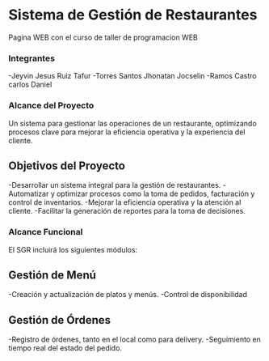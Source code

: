 # Sistema de Gestión de Restaurantes
Pagina WEB con el curso de taller de programacion WEB

### Integrantes

-Jeyvin Jesus Ruiz Tafur
-Torres Santos Jhonatan Jocselin
-Ramos Castro carlos Daniel

### Alcance del Proyecto
Un sistema para gestionar las operaciones de un restaurante, optimizando procesos clave para mejorar la eficiencia operativa y la experiencia del cliente.

## Objetivos del Proyecto

-Desarrollar un sistema integral para la gestión de restaurantes.
-Automatizar y optimizar procesos como la toma de pedidos, facturación y control de inventarios.
-Mejorar la eficiencia operativa y la atención al cliente.
-Facilitar la generación de reportes para la toma de decisiones.

### Alcance Funcional

El SGR incluirá los siguientes módulos:

## Gestión de Menú

-Creación y actualización de platos y menús.
-Control de disponibilidad 

## Gestión de Órdenes

-Registro de órdenes, tanto en el local como para delivery.
-Seguimiento en tiempo real del estado del pedido.
